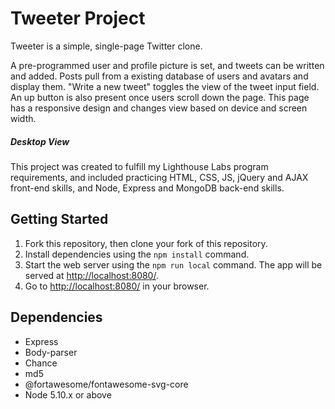 # Tweeter Project

Tweeter is a simple, single-page Twitter clone.

A pre-programmed user and profile picture is set, and tweets can be written and added. Posts pull from a existing database of users and avatars and display them. 
"Write a new tweet" toggles the view of the tweet input field. An up button is also present once users scroll down the page. 
This page has a responsive design and changes view based on device and screen width.

##### Desktop View


This project was created to fulfill my Lighthouse Labs program requirements, and included practicing HTML, CSS, JS, jQuery and AJAX front-end skills, and Node, Express and MongoDB back-end skills.

## Getting Started

1. Fork this repository, then clone your fork of this repository.
2. Install dependencies using the `npm install` command.
3. Start the web server using the `npm run local` command. The app will be served at <http://localhost:8080/>.
4. Go to <http://localhost:8080/> in your browser.

## Dependencies

- Express
- Body-parser
- Chance
- md5
- @fortawesome/fontawesome-svg-core
- Node 5.10.x or above
